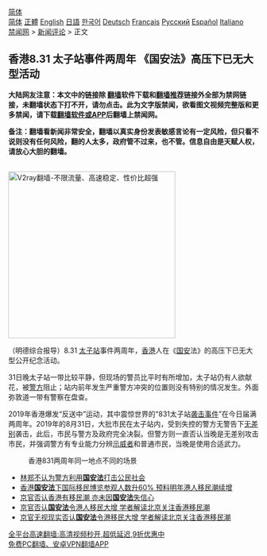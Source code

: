  <!-- 面包屑导航 --> <div class="breadcrumb"><!-- GTranslate: https://gtranslate.io/ -->  <div class="switcher notranslate">  <div class="selected">  <a href="#" onclick="return false;"> 简体</a>  </div>  <div class="option">  <a href="https://www.bannedbook.org" onclick="doGTranslate('zh-CN|zh-CN');jQuery('div.switcher div.selected a').html(jQuery(this).html());return false;" title="简体中文" class="nturl selected"> 简体</a>  <a href="https://www.bannedbook.org/zh-tw/" onclick="doGTranslate('zh-CN|zh-TW');jQuery('div.switcher div.selected a').html(jQuery(this).html());return false;" title="繁體中文" class="nturl"> 正體</a>  <a href="https://www.bannedbook.org/en/" onclick="doGTranslate('zh-CN|en');jQuery('div.switcher div.selected a').html(jQuery(this).html());return false;" title="English" class="nturl"> English</a>  <a href="https://www.bannedbook.org/ja/" onclick="doGTranslate('zh-CN|ja');jQuery('div.switcher div.selected a').html(jQuery(this).html());return false;" title="日本語" class="nturl"> 日語</a>  <a href="https://www.bannedbook.org/ko/" onclick="doGTranslate('zh-CN|ko');jQuery('div.switcher div.selected a').html(jQuery(this).html());return false;" title="한국어" class="nturl"> 한국어</a>  <a href="https://www.bannedbook.org/de/" onclick="doGTranslate('zh-CN|de');jQuery('div.switcher div.selected a').html(jQuery(this).html());return false;" title="Deutsch" class="nturl"> Deutsch</a>  <a href="https://www.bannedbook.org/fr/" onclick="doGTranslate('zh-CN|fr');jQuery('div.switcher div.selected a').html(jQuery(this).html());return false;" title="Français" class="nturl"> Français</a>  <a href="https://www.bannedbook.org/ru/" onclick="doGTranslate('zh-CN|ru');jQuery('div.switcher div.selected a').html(jQuery(this).html());return false;" title="Русский" class="nturl"> Русский</a>  <a href="https://www.bannedbook.org/es/" onclick="doGTranslate('zh-CN|es');jQuery('div.switcher div.selected a').html(jQuery(this).html());return false;" title="Español" class="nturl"> Español</a>  <a href="https://www.bannedbook.org/it/" onclick="doGTranslate('zh-CN|it');jQuery('div.switcher div.selected a').html(jQuery(this).html());return false;" title="Italiano" class="nturl"> Italiano</a>  </div>  </div>      <div class='breadcrumb-sub'><!-- Breadcrumb NavXT 6.3.0 --> <a href="https://www.bannedbook.org/" class="home">禁闻网</a> &gt; <a href="https://www.bannedbook.org/bnews/comments/" class="category">新闻评论</a> &gt; 正文</div></div><h2>香港8.31 太子站事件两周年 《国安法》高压下已无大型活动</h2> <p class="notice"><b>大陆网友注意：本文中的链接除 <a href="https://github.com/bannedbook/fanqiang" >翻墙</a>软件下载和<a href="https://github.com/killgcd/justmysocks/blob/master/README.md">翻墙推荐</a>链接外全部为禁网链接，未翻墙状态下打不开，请勿点击。此为文字版禁闻，欲看图文视频完整版和更多禁闻，请下载<a href="https://github.com/bannedbook/fanqiang">翻墙软件或APP</a>后翻墙上禁闻网。</p><p>备注：翻墙看新闻非常安全，翻墙以真实身份发表敏感言论有一定风险，但只看不说则没有任何风险，翻的人太多，政府管不过来，也不管。信息自由是天赋人权，请放心大胆的翻墙。</b></p>  <div class="entry"> <p>                                                                              </p> <p><br/><a href="https://github.com/bannedbook/fanqiang/wiki/V2ray%E6%9C%BA%E5%9C%BA"><img src="https://raw.githubusercontent.com/bannedbook/fanqiang/master/v2ss/images/v2free.jpg" width="336" alt="V2ray翻墙-不限流量、高速稳定、性价比超强"></a><br/>                                                                                                                      </p>  <p>（明德综合报导）8.31 <a href="https://www.bannedbook.org/bnews/tag/%E5%A4%AA%E5%AD%90%E7%AB%99/" class="st_tag internal_tag" rel="tag" title="标签 太子站 下的日志">太子站</a>事件两周年，<a href="https://www.bannedbook.org/bnews/tag/%e9%a6%99%e6%b8%af/" class="st_tag internal_tag" rel="tag" title="标签 香港 下的日志">香港</a>人在《<a href="https://www.bannedbook.org/bnews/tag/%E5%9B%BD%E5%AE%89/" class="st_tag internal_tag" rel="tag" title="标签 国安 下的日志">国安</a>法》的高压下已无大型公开纪念活动。</p> <p>31日晚太子站一带比较平静，但现场的警员比平时有所增加，太子站仍有人欲献花，被<a href="https://www.bannedbook.org/bnews/tag/%e8%ad%a6%e6%96%b9/" class="st_tag internal_tag" rel="tag" title="标签 警方 下的日志">警方</a>阻止；站内前年发生严重警方冲突的位置则没有特别的情况发生。外面弥敦道一带有警察在盘查。</p>  <p>2019年香港爆发“反送中”运动，其中震惊世界的“831太子站<a href="https://www.bannedbook.org/bnews/tag/%E8%A2%AD%E5%87%BB%E4%BA%8B%E4%BB%B6/" class="st_tag internal_tag" rel="tag" title="标签 袭击事件 下的日志">袭击事件</a>”在今日届满两周年。2019年的8月31日，大批市民在太子站内，受到失控的警方无警告下<a href="https://www.bannedbook.org/bnews/tag/%E6%97%A0%E5%B7%AE%E5%88%AB/" class="st_tag internal_tag" rel="tag" title="标签 无差别 下的日志">无差别</a>袭击，此后，市民与警方及政府完全决裂。但警方则一直否认当晚是无差别攻击市民，并强调警方有专业能力分辨<a href="https://www.bannedbook.org/bnews/tag/%E7%A4%BA%E5%A8%81%E8%80%85/" class="st_tag internal_tag" rel="tag" title="标签 示威者 下的日志">示威者</a>和普通市民，当晚是使用合适武力。</p> <figure id="attachment_55012" aria-describedby="caption-attachment-55012" style="width: 300px" class="wp-caption alignnone"><figcaption id="caption-attachment-55012" class="wp-caption-text">香港831两周年同一地点不同的场景</figcaption></figure> <ul class='op-related-articles' title='相关阅读'> <li><a href='https://www.bannedbook.org/bnews/baitai/20210831/1616603.html' target='_blank'>林郑不认为警方利用<b>国安法</b>打击公民社会</a></li> <li><a href='https://www.bannedbook.org/bnews/cnnews/hknews/20210831/1616093.html' target='_blank'>香港<b>国安法</b>下国际移民博览参观人数升60% 预料明年港人移民潮续增</a></li> <li><a href='https://www.bannedbook.org/bnews/headline/20210826/1613700.html' target='_blank'>京官否认香港有移民潮 亦未因<b>国安法</b>失信心</a></li> <li><a href='https://www.bannedbook.org/bnews/headline/20210825/1613105.html' target='_blank'>京官否认<b>国安法</b>令港人移民大增 学者解读北京关注香港移民潮</a></li> <li><a href='https://www.bannedbook.org/bnews/headline/20210825/1613060.html' target='_blank'>京官无视现实否认<b>国安法</b>令港移民大增 学者解读北京关注香港移民潮</a></li> </ul> <p class="texttj"> <a href="https://github.com/bannedbook/fanqiang/wiki/V2ray%E6%9C%BA%E5%9C%BA" target="_blank">全平台高速翻墙:高清视频秒开,超低延迟,9折优惠中</a><br/> <a href="https://github.com/bannedbook/fanqiang/wiki/%E7%A6%81%E9%97%BB%E7%BD%91%E5%AE%89%E5%8D%93%E7%BF%BB%E5%A2%99%E6%96%B0%E9%97%BBAPP" target="_blank">免费PC翻墙、安卓VPN翻墙APP</a></p> <p>&nbsp;</p><a name='sharetosocial'></a>  <div style="margin-bottom:5px;padding-bottom:5px;clear:both"> <div id="archive-pix-1" class="banner-ads"> <!-- AuctionX Display platform tag START --> <div id="26318x728x90x621x_ADSLOT2" clicktrack="%%CLICK_URL_ESC%%"></div> <!-- AuctionX Display platform tag END --> </div> <div id="archive-pix-2" class="banner-ads"> <!-- AuctionX Display platform tag START --> <div id="26315x300x250x621x_ADSLOT2" clicktrack="%%CLICK_URL_ESC%%"></div> <!-- AuctionX Display platform tag END --> </div> </div>  <div id="archive-pix-1" class="banner-ads"> <!-- AuctionX Display platform tag START --> <div id="26318x728x90x621x_ADSLOT3" clicktrack="%%CLICK_URL_ESC%%"></div> <!-- AuctionX Display platform tag END --> </div> </div><!--END ENTRY--> 
